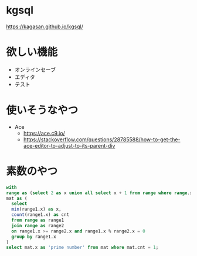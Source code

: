 # kgsql
https://kagasan.github.io/kgsql/
# 欲しい機能
- オンラインセーブ
- エディタ
- テスト
# 使いそうなやつ
- Ace
  - https://ace.c9.io/
  - https://stackoverflow.com/questions/28785588/how-to-get-the-ace-editor-to-adjust-to-its-parent-div

# 素数のやつ
```sql
with
range as (select 2 as x union all select x + 1 from range where range.x < 100),
mat as (
  select
  min(range1.x) as x,
  count(range1.x) as cnt
  from range as range1
  join range as range2
  on range1.x >= range2.x and range1.x % range2.x = 0
  group by range1.x
)
select mat.x as 'prime number' from mat where mat.cnt = 1;
```
